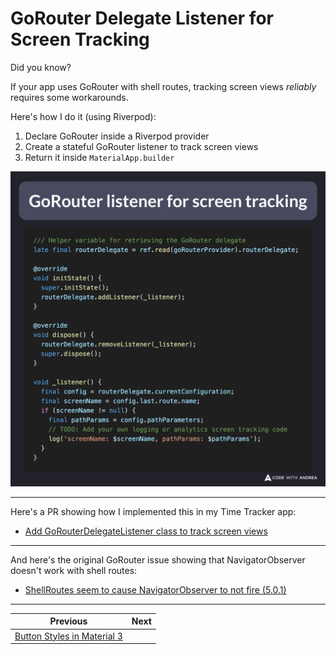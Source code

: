 # GoRouter Delegate Listener for Screen Tracking

Did you know?

If your app uses GoRouter with shell routes, tracking screen views *reliably* requires some workarounds.

Here's how I do it (using Riverpod):

1. Declare GoRouter inside a Riverpod provider
2. Create a stateful GoRouter listener to track screen views
3. Return it inside `MaterialApp.builder`

![](251.png)

<!--
/// Helper variable for retrieving the GoRouter delegate
late final routerDelegate = ref.read(goRouterProvider).routerDelegate;

@override
void initState() {
  super.initState();
  routerDelegate.addListener(_listener);
}

@override
void dispose() {
  routerDelegate.removeListener(_listener);
  super.dispose();
}

void _listener() {
  final config = routerDelegate.currentConfiguration;
  final screenName = config.last.route.name;
  if (screenName != null) {
    final pathParams = config.pathParameters;
    // TODO: Add your own logging or analytics screen tracking code
    log('screenName: $screenName, pathParams: $pathParams');
  }
}
-->

---

Here's a PR showing how I implemented this in my Time Tracker app:

- [Add GoRouterDelegateListener class to track screen views](https://github.com/bizz84/starter_architecture_flutter_firebase/pull/162/files)

---

And here's the original GoRouter issue showing that NavigatorObserver doesn't work with shell routes:

- [ShellRoutes seem to cause NavigatorObserver to not fire (5.0.1)](https://github.com/flutter/flutter/issues/112196)

---

| Previous | Next |
| -------- | ---- |
| [Button Styles in Material 3](../0250-button-styles-material3/index.md) | |


<!-- TWITTER|https://x.com/biz84/status/1920475265823596649 -->
<!-- LINKEDIN|https://www.linkedin.com/posts/andreabizzotto_did-you-know-if-your-app-uses-gorouter-activity-7326241428102144000-1eLq -->
<!-- BLUESKY|https://bsky.app/profile/codewithandrea.com/post/3loo2ipupr226 -->
